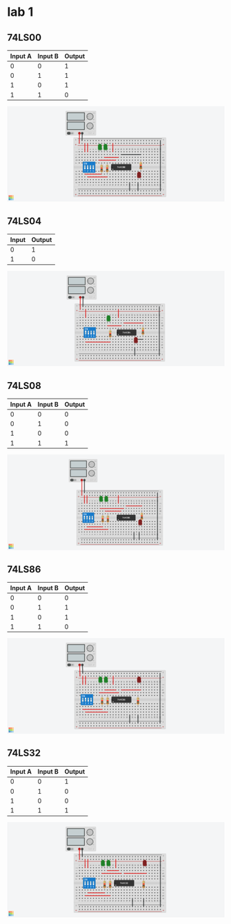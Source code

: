 # lab 1

## 74LS00

| Input A | Input B | Output |
| ------- | ------- | ------ |
| 0       | 0       | 1      |
| 0       | 1       | 1      |
| 1       | 0       | 1      |
| 1       | 1       | 0      |

![74ls00](assets/Lab1_1.png)

## 74LS04

| Input | Output |
| ----- | ------ |
| 0     | 1      |
| 1     | 0      |

![74ls04](assets/Lab1_2.png)

## 74LS08

| Input A | Input B | Output |
| ------- | ------- | ------ |
| 0       | 0       | 0      |
| 0       | 1       | 0      |
| 1       | 0       | 0      |
| 1       | 1       | 1      |

![](assets/Lab1_3.png)

## 74LS86

| Input A | Input B | Output |
| ------- | ------- | ------ |
| 0       | 0       | 0      |
| 0       | 1       | 1      |
| 1       | 0       | 1      |
| 1       | 1       | 0      |

![](assets/Lab1_4.png)

## 74LS32

| Input A | Input B | Output |
| ------- | ------- | ------ |
| 0       | 0       | 1      |
| 0       | 1       | 0      |
| 1       | 0       | 0      |
| 1       | 1       | 1      |

![](assets/Lab1_5.png)
